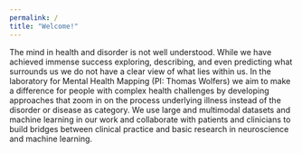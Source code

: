 ```yaml
---
permalink: /
title: "Welcome!"
---
```

The mind in health and disorder is not well understood. While we have achieved immense success exploring, describing, and even predicting what surrounds us we do not have a clear view of what lies within us. In the laboratory for Mental Health Mapping (PI: Thomas Wolfers) we aim to make a difference for people with complex health challenges by developing approaches that zoom in on the process underlying illness instead of the disorder or disease as category. We use large and multimodal datasets and machine learning in our work and collaborate with patients and clinicians to build bridges between clinical practice and basic research in neuroscience and machine learning.
